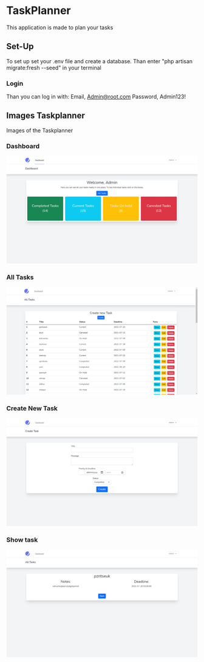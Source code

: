 # TaskPlanner
This application is made to plan your tasks

## Set-Up
To set up set your .env file and create a database. 
Than enter "php artisan migrate:fresh --seed" in your terminal
### Login
Than you can log in with:
Email, Admin@root.com
Password, Admin123!

## Images Taskplanner
Images of the Taskplanner

### Dashboard
![Dashboard](/images/Taskplanner.PNG)

### All Tasks
![All Tasks](/images/Taskplanner_all_tasks.PNG)

### Create New Task
![Create new task](/images/Taskplanner_create_new_task.PNG)

### Show task
![Show task](/images/Taskplanner_show_task.PNG)
